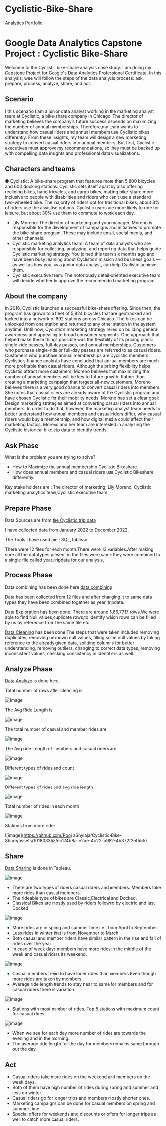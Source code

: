 # Cyclistic-Bike-Share
Analytics Portfolio

# Google Data Analytics Capstone Project : Cyclistic Bike-Share

Welcome to the Cyclistic bike-share analysis case study. I am doing my Capstone Project for Google's Data Analytics Professional Certificate.
In this analysis, wee  will follow the steps of the data analysis process: ask, prepare, process, analyze, share, and act. 

## Scenario

I this scenario I am a junior data analyst working in the marketing analyst team at Cyclistic, a bike-share company in Chicago. The director of
marketing believes the company’s future success depends on maximizing the number of annual memberships. Therefore,my team wants to understand how casual riders and annual members use Cyclistic bikes differently. From these insights, my team will
design a new marketing strategy to convert casual riders into annual members. But first, Cyclistic executives must approve my
recommendations, so they must be backed up with compelling data insights and professional data visualizations.

## Characters and teams

● Cyclistic: A bike-share program that features more than 5,800 bicycles and 600 docking stations. Cyclistic sets itself apart
by also offering reclining bikes, hand tricycles, and cargo bikes, making bike-share more inclusive to people with disabilities
and riders who can’t use a standard two-wheeled bike. The majority of riders opt for traditional bikes; about 8% of riders use
the assistive options. Cyclistic users are more likely to ride for leisure, but about 30% use them to commute to work each
day.
* Lily Moreno: The director of marketing and your manager. Moreno is responsible for the development of campaigns and
initiatives to promote the bike-share program. These may include email, social media, and other channels.
* Cyclistic marketing analytics team: A team of data analysts who are responsible for collecting, analyzing, and reporting
data that helps guide Cyclistic marketing strategy. You joined this team six months ago and have been busy learning about
Cyclistic’s mission and business goals — as well as how you, as a junior data analyst, can help Cyclistic achieve them.
* Cyclistic executive team: The notoriously detail-oriented executive team will decide whether to approve the
recommended marketing program.

## About the company

In 2016, Cyclistic launched a successful bike-share offering. Since then, the program has grown to a fleet of 5,824 bicycles that are
geotracked and locked into a network of 692 stations across Chicago. The bikes can be unlocked from one station and returned to
any other station in the system anytime.
Until now, Cyclistic’s marketing strategy relied on building general awareness and appealing to broad consumer segments. One
approach that helped make these things possible was the flexibility of its pricing plans: single-ride passes, full-day passes, and
annual memberships. Customers who purchase single-ride or full-day passes are referred to as casual riders. Customers who
purchase annual memberships are Cyclistic members.
Cyclistic’s finance analysts have concluded that annual members are much more profitable than casual riders. Although the pricing
flexibility helps Cyclistic attract more customers, Moreno believes that maximizing the number of annual members will be key to
future growth. Rather than creating a marketing campaign that targets all-new customers, Moreno believes there is a very good
chance to convert casual riders into members. She notes that casual riders are already aware of the Cyclistic program and have
chosen Cyclistic for their mobility needs.
Moreno has set a clear goal: Design marketing strategies aimed at converting casual riders into annual members. In order to do
that, however, the marketing analyst team needs to better understand how annual members and casual riders differ, why casual
riders would buy a membership, and how digital media could affect their marketing tactics. Moreno and her team are interested in
analyzing the Cyclistic historical bike trip data to identify trends.

## Ask Phase

What is the problem you are trying to solve?

* How to Maximize the annual membership Cyclistic Bikeshare.
* How does annual members and casual riders use Cyclistic Bikeshare differently.

Key stake holders are : The director of marketing, Lily Moreno, Cyclistic marketing analytics team,Cyclistic executive team 


## Prepare Phase

Data Sources are from [the Cyclistic trip data]( https://divvy-tripdata.s3.amazonaws.com/index.html)

I have collected data from January 2022 to December 2022.

The Tools I have used are : SQL,Tableau

There were 12 files for each month.There were 13 variables.After making sure all the datatypes present in the files were same they were combined to a single file called year_tripdata for our analysis.

## Process Phase

Data combining has been done here [data combining](https://github.com/PoojaShylaja/Cyclistic-Bike-Share/blob/main/Data%20Collection%20and%20Combining.sql)

Data has been collected from 12 files and after changing it to same data  types they have been combined together as year_tripdata.

[Data Exploration](https://github.com/PoojaShylaja/Cyclistic-Bike-Share/blob/main/Data%20Exploration.sql) has been done.
There are around 5,66,7717 rows.We were able to find Null values,duplicate rows,to identify which rows can be filled by us by reference from the same file etc.

[Data Cleaning](https://github.com/PoojaShylaja/Cyclistic-Bike-Share/blob/main/Data%20Cleaning%20.sql) has been done.The steps that were taken included removing duplicates, removing unknown null values, filling some null values by taking reference to the already given data, splitting columns for better understanding, removing outliers, changing to correct data types, removing inconsistent values, checking consistency in identifiers as well.


## Analyze Phase

[Data Analyze](https://github.com/PoojaShylaja/Cyclistic-Bike-Share/blob/main/Data%20Analysis.sql) is done here.

Total number of rows after cleaning is 

![image](https://github.com/PoojaShylaja/Cyclistic-Bike-Share/assets/101803358/d6f8bd76-6997-4844-b9e5-0ea508f09592)

The Avg Ride Length is 

![image](https://github.com/PoojaShylaja/Cyclistic-Bike-Share/assets/101803358/fedd582e-5360-4cfe-b19f-0bdd591dcfee)

The total number of casual and member rides are

![image](https://github.com/PoojaShylaja/Cyclistic-Bike-Share/assets/101803358/723328f4-4d66-47d3-b098-cb5531a0d86a)

The Avg ride Length of members and casual riders are

![image](https://github.com/PoojaShylaja/Cyclistic-Bike-Share/assets/101803358/8e0d35a2-eead-49fa-8ec7-e8282b32f37f)

Different types of rides and count

![image](https://github.com/PoojaShylaja/Cyclistic-Bike-Share/assets/101803358/54ef9bcb-cf06-4895-aed8-320b2a63b58e)

Different types of rides and avg ride length

![image](https://github.com/PoojaShylaja/Cyclistic-Bike-Share/assets/101803358/971b3fea-1d29-4b74-838e-76d702ba3a60)

Total number of rides in each month

![image](https://github.com/PoojaShylaja/Cyclistic-Bike-Share/assets/101803358/dc77c7a0-7bbb-4e43-bb63-5989000e4b08)


Stations from more rides

![image](https://github.com/Pooj aShylaja/Cyclistic-Bike-Share/assets/101803358/ec174b8a-e2ae-4c22-b982-4b372f2ef555)


## Share

[Data Sharing](https://public.tableau.com/app/profile/pooja.shylaja/viz/CyclisticBike-Share2022_17026459519760/Story1?publish=yes) is done in Tableau.

![image](https://github.com/PoojaShylaja/Cyclistic-Bike-Share/assets/101803358/2397e730-dd34-4208-a619-007671fa6703)

* There are two types of riders casual riders and members. Members take more rides than casual members.
* The rideable type of bikes are Classic,Electrical and Docked.
* Classical Bikes are mostly used by riders followed by electric and last Docked

![image](https://github.com/PoojaShylaja/Cyclistic-Bike-Share/assets/101803358/43e54bc6-f849-4671-8cdb-43041c09b87b)

* More rides are in spring and summer time i.e., from April to September.
* Less rides in winter that is from November to March.
* Both casual and member riders have similar pattern in the rise and fall of rides over the year.
* In case of week days members have more rides in the middle of the week and casual riders its weekend.

![image](https://github.com/PoojaShylaja/Cyclistic-Bike-Share/assets/101803358/7d1187c0-85a4-4e49-b8a4-2c5777baa30c)

* Casual members trend to have loner rides than members.Even though more rides are taken by members.
* Average ride length trends to stay near to same for members and for casual riders there is variation.

![image](https://github.com/PoojaShylaja/Cyclistic-Bike-Share/assets/101803358/52b65a21-b737-4081-922e-1a33155b640c)

* Stations with most number of rides. Top 5 stations with maximum count for casual rides.

![image](https://github.com/PoojaShylaja/Cyclistic-Bike-Share/assets/101803358/5b513132-c9f2-4f32-910d-ab44087a7d2a)

* When we see for each day more number of rides are towards the evening and in the morning.
* The average ride length for the day for members remains same through out the day.

## Act



* Casual riders take more rides on the weekend and members on the week days.
* Both of them have high number of rides during spring and summer and less on winter.
* Casual riders go for longer trips and members mostly shorter ones.
* Marketing campaigns can be done for casual members on spring and summer time.
* Special offers for weekends and discounts or offers for longer trips as well to catch more casual riders.
  






























